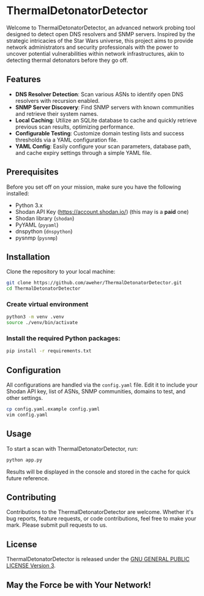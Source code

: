 # ThermalDetonatorDetector

Welcome to ThermalDetonatorDetector, an advanced network probing tool designed to detect open DNS resolvers and SNMP servers. Inspired by the strategic intricacies of the Star Wars universe, this project aims to provide network administrators and security professionals with the power to uncover potential vulnerabilities within network infrastructures, akin to detecting thermal detonators before they go off.

## Features

- **DNS Resolver Detection**: Scan various ASNs to identify open DNS resolvers with recursion enabled.
- **SNMP Server Discovery**: Find SNMP servers with known communities and retrieve their system names.
- **Local Caching**: Utilize an SQLite database to cache and quickly retrieve previous scan results, optimizing performance.
- **Configurable Testing**: Customize domain testing lists and success thresholds via a YAML configuration file.
- **YAML Config**: Easily configure your scan parameters, database path, and cache expiry settings through a simple YAML file.

## Prerequisites

Before you set off on your mission, make sure you have the following installed:
- Python 3.x
- Shodan API Key (https://account.shodan.io/) (this may is a **paid** one)
- Shodan library (`shodan`)
- PyYAML (`pyyaml`)
- dnspython (`dnspython`)
- pysnmp (`pysnmp`)

## Installation

Clone the repository to your local machine:

```bash
git clone https://github.com/aweher/ThermalDetonatorDetector.git
cd ThermalDetonatorDetector
```

### Create virtual environment

```bash
python3 -m venv .venv
source ./venv/bin/activate
```

### Install the required Python packages:

```bash
pip install -r requirements.txt
```

## Configuration

All configurations are handled via the `config.yaml` file. Edit it to include your Shodan API key, list of ASNs, SNMP communities, domains to test, and other settings.

```bash
cp config.yaml.example config.yaml
vim config.yaml
```

## Usage

To start a scan with ThermalDetonatorDetector, run:

```bash
python app.py
```

Results will be displayed in the console and stored in the cache for quick future reference.

## Contributing

Contributions to the ThermalDetonatorDetector are welcome. Whether it's bug reports, feature requests, or code contributions, feel free to make your mark. Please submit pull requests to us.

## License

ThermalDetonatorDetector is released under the [GNU GENERAL PUBLIC LICENSE Version 3](LICENSE).

## May the Force be with Your Network!